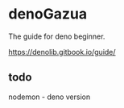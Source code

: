 # denoGazua
The guide for deno beginner.

https://denolib.gitbook.io/guide/


## todo
nodemon - deno version
